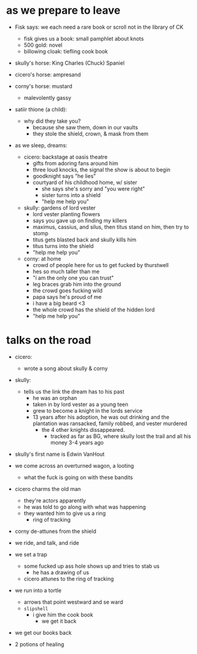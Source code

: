 # as we prepare to leave
- Fisk says: we each need a rare book or scroll not in the library of CK
    - fisk gives us a book: small pamphlet about knots
    - 500 gold: novel
    - billowing cloak: tiefling cook book

- skully's horse: King Charles (Chuck) Spaniel
- cicero's horse: ampresand
- corny's horse: mustard
    - malevolently gassy

- satiir thione (a child):
    - why did they take you?
        - because she saw them, down in our vaults
        - they stole the shield, crown, & mask from them

- as we sleep, dreams:
    - cicero: backstage at oasis theatre
        - gifts from adoring fans around him
        - three loud knocks, the signal the show is about to begin
        - goodknight says "he lies"
        - courtyard of his childhood home, w/ sister
            - she says she's sorry and "you were right"
            - sister turns into a shield
            - "help me help you"
    - skully: gardens of lord vester
        - lord vester planting flowers
        - says you gave up on finding my killers
        - maximus, cassius, and silus, then titus stand on him, then try to stomp
        - titus gets blasted back and skully kills him
        - titus turns into the shield
        - "help me help you"
    - corny: at home
        - crowd of people here for us to get fucked by thurstwell
        - hes so much taller than me
        - "i am the only one you can trust"
        - leg braces grab him into the ground
        - the crowd goes fucking wild
        - papa says he's proud of me
        - i have a big beard <3
        - the whole crowd has the shield of the hidden lord
        - "help me help you"

# talks on the road
- cicero:
    - wrote a song about skully & corny
- skully:
    - tells us the link the dream has to his past
        - he was an orphan
        - taken in by lord vester as a young teen
        - grew to become a knight in the lords service
        - 13 years after his adoption, he was out drinking and the plantation was ransacked, family robbed, and vester murdered
            - the 4 other knights dissappeared. 
                - tracked as far as BG, where skully lost the trail and all his money 3-4 years ago

- skully's first name is Edwin VanHout

- we come across an overturned wagon, a looting
    - what the fuck is going on with these bandits

- cicero charms the old man
    - they're actors apparently
    - he was told to go along with what was happening
    - they wanted him to give us a ring
        - ring of tracking

- corny de-attunes from the shield

- we ride, and talk, and ride
- we set a trap
    - some fucked up ass hole shows up and tries to stab us
        - he has a drawing of us
    - cicero attunes to the ring of tracking

- we run into a tortle
    - arrows that point westward and se ward
    - `slipshell`
        - i give him the cook book
            - we get it back
- we get our books back
- 2 potions of healing
